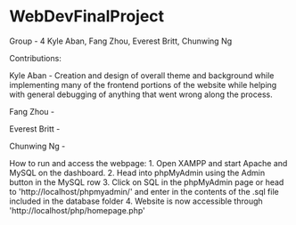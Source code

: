 # WebDevFinalProject

Group - 4
Kyle Aban, Fang Zhou, Everest Britt, Chunwing Ng

Contributions:

Kyle Aban - Creation and design of overall theme and background while implementing
many of the frontend portions of the website while helping with general debugging of anything that went wrong along the process.

Fang Zhou - 

Everest Britt - 

Chunwing Ng - 


How to run and access the webpage:
    1. Open XAMPP and start Apache and MySQL on the dashboard.
    2. Head into phpMyAdmin using the Admin button in the MySQL row
    3. Click on SQL in the phpMyAdmin page or head to 'http://localhost/phpmyadmin/' and enter in the contents of the .sql file included in the database folder
    4. Website is now accessible through 'http://localhost/php/homepage.php'